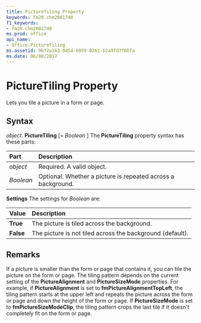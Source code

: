 ```yaml
---
title: PictureTiling Property
keywords: fm20.chm2001740
f1_keywords:
- fm20.chm2001740
ms.prod: office
api_name:
- Office.PictureTiling
ms.assetid: 9bf2a163-0454-b959-0261-b2a9fd7f6bfa
ms.date: 06/08/2017
---
```



# PictureTiling Property



Lets you tile a picture in a form or page.

## Syntax

_object_. **PictureTiling** [= _Boolean_ ]
The  **PictureTiling** property syntax has these parts:


|**Part**|**Description**|
|:-----|:-----|
| _object_|Required. A valid object.|
| _Boolean_|Optional. Whether a picture is repeated across a background.|

 **Settings**
The settings for  _Boolean_ are:


|**Value**|**Description**|
|:-----|:-----|
|**True**|The picture is tiled across the background.|
|**False**|The picture is not tiled across the background (default).|

## Remarks

If a picture is smaller than the form or page that contains it, you can tile the picture on the form or page.
The tiling pattern depends on the current setting of the  **PictureAlignment** and **PictureSizeMode** properties. For example, if **PictureAlignment** is set to **fmPictureAlignmentTopLeft**, the tiling pattern starts at the upper left and repeats the picture across the form or page and down the height of the form or page. If **PictureSizeMode** is set to **fmPictureSizeModeClip**, the tiling pattern crops the last tile if it doesn't completely fit on the form or page.

